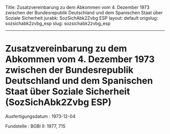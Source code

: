 Title: Zusatzvereinbarung zu dem Abkommen vom 4. Dezember 1973 zwischen der Bundesrepublik
  Deutschland und dem Spanischen Staat über Soziale Sicherheit
jurabk: SozSichAbk2Zvbg ESP
layout: default
origslug: sozsichabk2zvbg_esp
slug: sozsichabk2zvbg_esp

---

# Zusatzvereinbarung zu dem Abkommen vom 4. Dezember 1973 zwischen der Bundesrepublik Deutschland und dem Spanischen Staat über Soziale Sicherheit (SozSichAbk2Zvbg ESP)

Ausfertigungsdatum
:   1973-12-04

Fundstelle
:   BGBl II: 1977, 715

